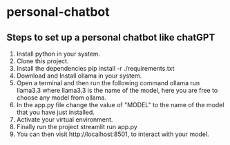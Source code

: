 # personal-chatbot
## Steps to set up a personal chatbot like chatGPT

1. Install python in your system.
2. Clone this project.
3. Install the dependencies
    pip install -r ./requirements.txt
4. Download and Install ollama in your system.
5. Open a terminal and then run the following command
    ollama run llama3.3
    where llama3.3 is the name of the model, here you are free to choose any model from ollama.
6. In the app.py file change the value of "MODEL" to the name of the model that you have just installed.
7. Activate your virtual environment.
8. Finally run the project
    streamlit run app.py
9. You can then visit http://localhost:8501, to interact with your model.


